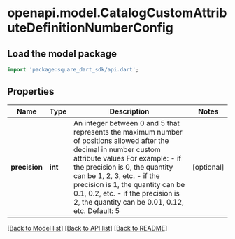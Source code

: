 # openapi.model.CatalogCustomAttributeDefinitionNumberConfig

## Load the model package
```dart
import 'package:square_dart_sdk/api.dart';
```

## Properties
Name | Type | Description | Notes
------------ | ------------- | ------------- | -------------
**precision** | **int** | An integer between 0 and 5 that represents the maximum number of positions allowed after the decimal in number custom attribute values For example:  - if the precision is 0, the quantity can be 1, 2, 3, etc. - if the precision is 1, the quantity can be 0.1, 0.2, etc. - if the precision is 2, the quantity can be 0.01, 0.12, etc.  Default: 5 | [optional] 

[[Back to Model list]](../README.md#documentation-for-models) [[Back to API list]](../README.md#documentation-for-api-endpoints) [[Back to README]](../README.md)


